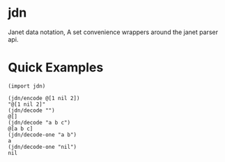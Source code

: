 # jdn

Janet data notation, A set convenience wrappers around the janet parser api.

# Quick Examples

```
(import jdn)

(jdn/encode @[1 nil 2])
"@[1 nil 2]"
(jdn/decode "")
@[]
(jdn/decode "a b c")
@[a b c]
(jdn/decode-one "a b")
a
(jdn/decode-one "nil")
nil
```
